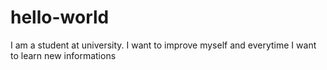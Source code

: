 # hello-world
I am a student at university. I want to improve myself and everytime I want to learn new informations
